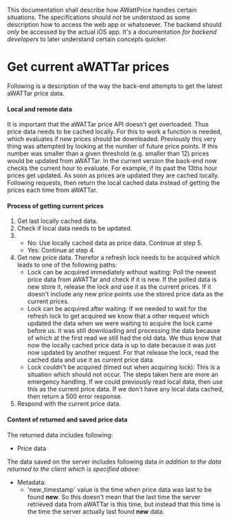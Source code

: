 This documentation shall describe how AWattPrice handles certain situations. The specifications should *not* be understood as some description how to access the web app or whatsoever. The backend should *only* be accessed by the actual iOS app. It's a documentation *for backend developers* to later understand certain concepts quicker.

# **Get current aWATTar prices**

Following is a description of the way the back-end attempts to get the latest aWATTar price data.

#### Local and remote data
It is important that the aWATTar price API doesn't get overloaded. Thus price data needs to be cached locally. For this to work a function is needed, which evaluates if new prices should be downloaded. Previously this very thing was attempted by looking at the number of future price points. If this number was smaller than a given threshold (e.g. smaller than 12) prices would be updated from aWATTar. In the current version the back-end now checks the current hour to evaluate. For example, if its past the 13ths hour prices get updated. As soon as prices are updated they are cached locally. Following requests, then return the local cached data instead of getting the prices each time from aWATTar.

#### Process of getting current prices

1. Get last locally cached data.
2. Check if local data needs to be updated.
3. - No: Use locally cached data as price data. Continue at step 5.
   - Yes: Continue at step 4.
4. Get new price data. Therefor a refresh lock needs to be acquired which leads to one of the following paths:
   - Lock can be acquired immediately without waiting: Poll the newest price data from aWATTar and check if it is new. If the polled data is new store it, release the lock and use it as the current prices. If it doesn't include any new price points use the stored price data as the current prices.
   - Lock can be acquired after waiting: If we needed to wait for the refresh lock to get acquired we know that a other request which updated the data when we were waiting to acquire the lock came before us. It was still downloading and processing the data because of which at the first read we still had the old data. We thus know that now the locally cached price data is up to date because it was just now updated by another request. For that release the lock, read the cached data and use it as current price data.
   - Lock couldn't be acquired (timed out when acquiring lock): This is a situation which should not occur. The steps taken here are more an emergency handling. If we could previously read local data, then use this as the current price data. If we don't have any local data cached, then return a 500 error response.
5. Respond with the current price data.

#### Content of returned and saved price data

The returned data includes following:

- Price data

The data saved on the server includes following data *in addition to the data returned to the client which is specified above*:

- Metadata:
  - 'new_timestamp' value is the time when price data was last to be found **new**. So this doesn't mean that the last time the server retrieved data from aWATTar is this time, but instead that this time is the time the server actually last found **new** data.
